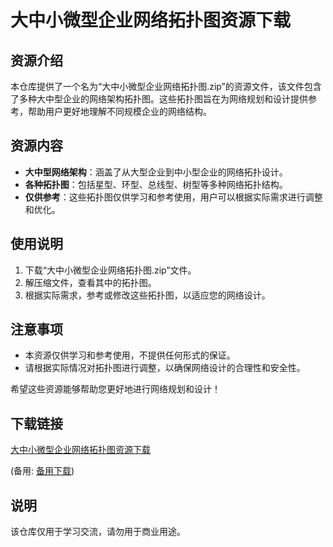 # 大中小微型企业网络拓扑图资源下载

## 资源介绍

本仓库提供了一个名为“大中小微型企业网络拓扑图.zip”的资源文件，该文件包含了多种大中型企业的网络架构拓扑图。这些拓扑图旨在为网络规划和设计提供参考，帮助用户更好地理解不同规模企业的网络结构。

## 资源内容

- **大中型网络架构**：涵盖了从大型企业到中小型企业的网络拓扑设计。
- **各种拓扑图**：包括星型、环型、总线型、树型等多种网络拓扑结构。
- **仅供参考**：这些拓扑图仅供学习和参考使用，用户可以根据实际需求进行调整和优化。

## 使用说明

1. 下载“大中小微型企业网络拓扑图.zip”文件。
2. 解压缩文件，查看其中的拓扑图。
3. 根据实际需求，参考或修改这些拓扑图，以适应您的网络设计。

## 注意事项

- 本资源仅供学习和参考使用，不提供任何形式的保证。
- 请根据实际情况对拓扑图进行调整，以确保网络设计的合理性和安全性。

希望这些资源能够帮助您更好地进行网络规划和设计！

## 下载链接
[大中小微型企业网络拓扑图资源下载](https://pan.quark.cn/s/d41fb311d6e6) 

(备用: [备用下载](https://pan.baidu.com/s/1D6VyDPAjUW-hfX9jG0Q_eQ?pwd=1234))

## 说明

该仓库仅用于学习交流，请勿用于商业用途。
